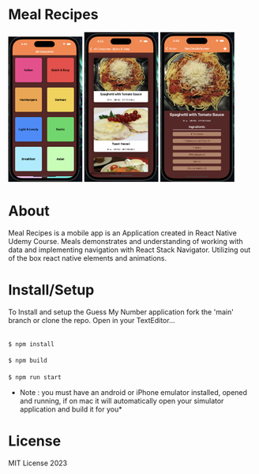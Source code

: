 # Meal Recipes
<img src='./readmeImg/meals1.png' width='150'/> <img src='./readmeImg/meals2.png'  width='150'/> <img src='./readmeImg/meals3.png'  width='150'/>


# About

Meal Recipes is a mobile app is an Application created in React Native Udemy Course. Meals demonstrates and understanding of working with data and implementing navigation with React Stack Navigator. Utilizing out of the box react native elements and animations. 

# Install/Setup

To Install and setup the Guess My Number application fork the 'main' branch or clone the repo. Open in your TextEditor...

```bash

$ npm install

$ npm build

$ npm run start

```

* Note :  you must have an android or iPhone emulator installed, opened and running, if on mac it will automatically open your simulator application and build it for you*


# License 

MIT License 2023

